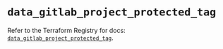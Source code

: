 # `data_gitlab_project_protected_tag`

Refer to the Terraform Registry for docs: [`data_gitlab_project_protected_tag`](https://registry.terraform.io/providers/gitlabhq/gitlab/18.0.0/docs/data-sources/project_protected_tag).
